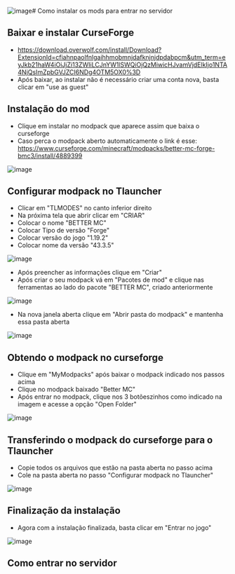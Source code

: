 ![image](https://github.com/user-attachments/assets/cbb37dd7-fa36-4bed-b29b-4a9a19c620cf)# Como instalar os mods para entrar no servidor

## Baixar e instalar CurseForge
* https://download.overwolf.com/install/Download?ExtensionId=cfiahnpaolfnlgaihhmobmnjdafknjnjdpdabpcm&utm_term=eyJkb21haW4iOiJjZi13ZWIiLCJnYW1lSWQiOjQzMiwicHJvamVjdElkIjo1NTA4NjQsImZpbGVJZCI6NDg4OTM5OX0%3D
* Após baixar, ao instalar não é necessário criar uma conta nova, basta clicar em "use as guest"

## Instalação do mod
* Clique em instalar no modpack que aparece assim que baixa o curseforge
* Caso perca o modpack aberto automaticamente o link é esse: https://www.curseforge.com/minecraft/modpacks/better-mc-forge-bmc3/install/4889399
  
![image](https://github.com/user-attachments/assets/f6e6e060-edf8-416a-9f8e-3b5aaca0e1c2)

## Configurar modpack no Tlauncher
* Clicar em "TLMODES" no canto inferior direito
* Na próxima tela que abrir clicar em "CRIAR"
* Colocar o nome "BETTER MC"
* Colocar Tipo de versão "Forge"
* Colocar versão do jogo "1.19.2"
* Colocar nome da versão "43.3.5"

![image](https://github.com/user-attachments/assets/98195055-b88d-4e27-b08d-d24c2fab5d2e)

* Após preencher as informações clique em "Criar"
* Após criar o seu modpack vá em "Pacotes de mod" e clique nas ferramentas ao lado do pacote "BETTER MC", criado anteriormente

![image](https://github.com/user-attachments/assets/378fd201-e4f2-41f9-814d-662ce9c8d6d8)

* Na nova janela aberta clique em "Abrir pasta do modpack" e mantenha essa pasta aberta

![image](https://github.com/user-attachments/assets/f5a0b20d-c396-4e88-a683-8f87c7f85f54)

## Obtendo o modpack no curseforge
* Clique em "MyModpacks" após baixar o modpack indicado nos passos acima
* Clique no modpack baixado "Better MC"
* Após entrar no modpack, clique nos 3 botõeszinhos como indicado na imagem e acesse a opção "Open Folder"

![image](https://github.com/user-attachments/assets/57728844-8d41-4ed8-a5fb-3cc9de4277ac)

## Transferindo o modpack do curseforge para o Tlauncher
* Copie todos os arquivos que estão na pasta aberta no passo acima
* Cole na pasta aberta no passo "Configurar modpack no Tlauncher"

![image](https://github.com/user-attachments/assets/9de75ca4-f0f5-48e9-a9b2-3f98eb7e2d15)

## Finalização da instalação
* Agora com a instalação finalizada, basta clicar em "Entrar no jogo"

![image](https://github.com/user-attachments/assets/18515861-3ecf-4719-b55a-5864691869f2)

## Como entrar no servidor
